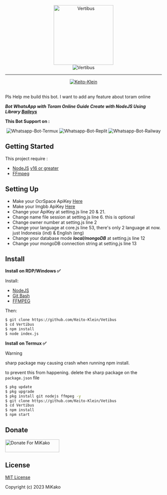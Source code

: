 <div align="center">
  
  <img width="192" title="Vertibus" src="https://github.com/Keito-Klein.png"/>

</div>

<div align="center">

  <img title="Vertibus" src="https://img.shields.io/badge/Vertibus-yellow?colorA=%23ff0000&colorB=%23017e40&style=for-the-badge">

</div>

---


<div align="center">  
  <a href="https://github.com/Keito-Klein">
    <img title="Keito-Klein" src="https://img.shields.io/badge/AUTHOR-MiKako-orange.svg?style=for-the-badge&logo=github"></a>
</div>

<br>
<p> Pls Help me build this bot. I want to add any feature about toram online</p>


***Bot WhatsApp with Toram Online Guide Create with NodeJS Using Library [Baileys](https://github.com/WhiskeySockets/Baileys)***

<p align="center">

**This Bot Support on :**
</p>

<p align="center">
  <img title="Whatsapp-Bot-Termux" src="https://img.shields.io/badge/Termux-302c2c?style=for-the-badge&logo=iterm2&logoColor=000000"></img>
  <img title="Whatsapp-Bot-Replit" src="https://img.shields.io/badge/replit-3b1903?style=for-the-badge&logo=replit&logoColor=F26207"></img>
  <img title="Whatsapp-Bot-Railway" src="https://img.shields.io/badge/railway-362b2b?style=for-the-badge&logo=railway&logoColor=0B0D0E"></img>
</p>

## Getting Started
This project require :
- [NodeJS](https://nodejs.org/en/download/) [v16 or greater](https://nodejs.org/dist/)
- [FFmpeg](https://www.gyan.dev/ffmpeg/builds/) 

## Setting Up
- Make your OcrSpace ApiKey [Here](https://ocr.space/ocrapi)
- Make your Imgbb ApiKey [Here](https://api.imgbb.com)
- Change your ApiKey at setting.js line 20 & 21.
- Change name file session at setting.js line 6. this is optional
- Change owner number at setting.js line 2
- Change your language at core.js line 53, there's only 2 language at now. just Indonesia (ind) & English (eng)
- Change your database mode ***local/mongoDB*** at setting.js line 12 
- Change your mongoDB connection string at setting.js line 13

## Install
**Install on RDP/Windows ✅**

Install:
- [NodeJS](https://nodejs.org/en/download/)
- [Git Bash](https://git-scm.com/downloads)
- [FFMPEG](https://www.gyan.dev/ffmpeg/builds/)

Then:
```bash
$ git clone https://github.com/Keito-Klein/Vetibus
$ cd Vertibus
$ npm install
$ node index.js
```
**Install on Termux ✅**
> [!WARNING]
> sharp package may causing crash when running npm install.

to prevent this from happening. delete the sharp package on the `package.json` file

```bash
$ pkg update 
$ pkg upgrade 
$ pkg install git nodejs ffmpeg -y
$ git clone https://github.com/Keito-Klein/Vetibus
$ cd Vertibus
$ npm install
$ npm start
```


## Donate
<a href="https://saweria.co/mikako" target="_blank"><img src="https://user-images.githubusercontent.com/26188697/180601310-e82c63e4-412b-4c36-b7b5-7ba713c80380.png" alt="Donate For MiKako" height="41" width="174"></a>

## License
[MIT License](https://github.com/Keito-Klein/Vertibus/blob/main/LICENSE)

Copyright (c) 2023 MiKako

